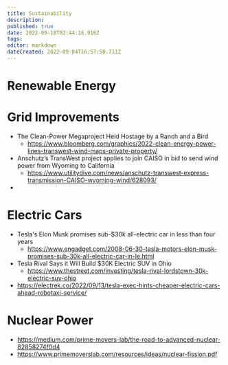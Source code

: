 ```yaml
---
title: Sustainability
description: 
published: true
date: 2022-09-18T02:44:16.916Z
tags: 
editor: markdown
dateCreated: 2022-09-04T16:57:50.711Z
---
```


# Renewable Energy







# Grid Improvements

- The Clean-Power Megaproject Held Hostage by a Ranch and a Bird
  - https://www.bloomberg.com/graphics/2022-clean-energy-power-lines-transwest-wind-maps-private-property/
- Anschutz’s TransWest project applies to join CAISO in bid to send wind power from Wyoming to California
  - https://www.utilitydive.com/news/anschutz-transwest-express-transmission-CAISO-wyoming-wind/628093/
- 




# Electric Cars

- Tesla's Elon Musk promises sub-$30k all-electric car in less than four years
  - https://www.engadget.com/2008-06-30-tesla-motors-elon-musk-promises-sub-30k-all-electric-car-in-le.html
- Tesla Rival Says it Will Build $30K Electric SUV in Ohio
  - https://www.thestreet.com/investing/tesla-rival-lordstown-30k-electric-suv-ohio
- https://electrek.co/2022/09/13/tesla-exec-hints-cheaper-electric-cars-ahead-robotaxi-service/


# Nuclear Power

- https://medium.com/prime-movers-lab/the-road-to-advanced-nuclear-82858274f0d4
- https://www.primemoverslab.com/resources/ideas/nuclear-fission.pdf



